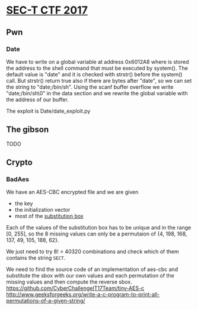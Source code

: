 # [SEC-T CTF 2017](http://sect.ctf.rocks)
## Pwn
### Date
We have to write on a global variable at address 0x6012A8 where is stored the address to the shell command that must be executed by system().
The default value is "date" and it is checked with strstr() before the system() call.
But strstr() return true also if there are bytes after "date", so we can set the string to "date;/bin/sh".
Using the scanf buffer overflow we write "date;/bin/sh\0" in the data section and we rewrite the global variable with the address of our buffer.

The exploit is Date/date_exploit.py
## The gibson
TODO

## Crypto
### BadAes
We have an AES-CBC encrypted file and we are given
- the key
- the initialization vector
- most of the [substitution box](https://en.wikipedia.org/wiki/Advanced_Encryption_Standard#The_SubBytes_step)

Each of the values of the substitution box has to be unique and in the range [0, 255], so the 8 missing values can only be a permutaion of {4, 198, 168, 137, 49, 105, 188, 62}.

We just need to try 8! = 40320 combinations and check which of them contains the string `SECT`.

We need to find the source code of an implementation of aes-cbc and substitute the sbox with our own values and each permutation of the missing values and then compute the reverse sbox.  
https://github.com/CyberChallengeIT17Team/tiny-AES-c  
http://www.geeksforgeeks.org/write-a-c-program-to-print-all-permutations-of-a-given-string/

